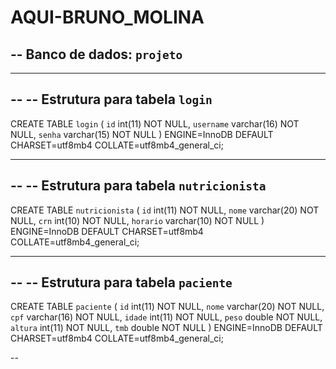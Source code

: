 # AQUI-BRUNO_MOLINA

-- Banco de dados: `projeto`
--

-- --------------------------------------------------------

--
-- Estrutura para tabela `login`
--

CREATE TABLE `login` (
  `id` int(11) NOT NULL,
  `username` varchar(16) NOT NULL,
  `senha` varchar(15) NOT NULL
) ENGINE=InnoDB DEFAULT CHARSET=utf8mb4 COLLATE=utf8mb4_general_ci;



-- --------------------------------------------------------

--
-- Estrutura para tabela `nutricionista`
--

CREATE TABLE `nutricionista` (
  `id` int(11) NOT NULL,
  `nome` varchar(20) NOT NULL,
  `crn` int(10) NOT NULL,
  `horario` varchar(10) NOT NULL
) ENGINE=InnoDB DEFAULT CHARSET=utf8mb4 COLLATE=utf8mb4_general_ci;


-- --------------------------------------------------------

--
-- Estrutura para tabela `paciente`
--

CREATE TABLE `paciente` (
  `id` int(11) NOT NULL,
  `nome` varchar(20) NOT NULL,
  `cpf` varchar(16) NOT NULL,
  `idade` int(11) NOT NULL,
  `peso` double NOT NULL,
  `altura` int(11) NOT NULL,
  `tmb` double NOT NULL
) ENGINE=InnoDB DEFAULT CHARSET=utf8mb4 COLLATE=utf8mb4_general_ci;

--
